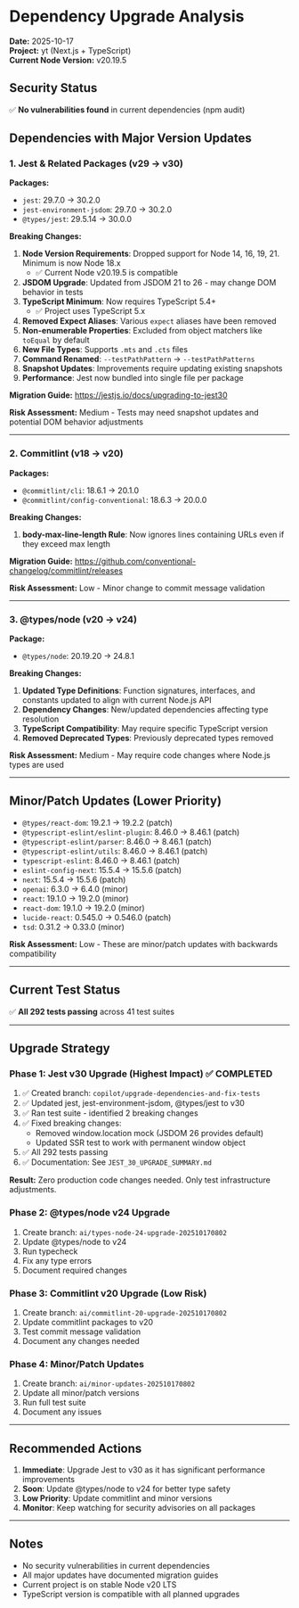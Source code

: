 # Dependency Upgrade Analysis

**Date:** 2025-10-17  
**Project:** yt (Next.js + TypeScript)  
**Current Node Version:** v20.19.5

## Security Status

✅ **No vulnerabilities found** in current dependencies (npm audit)

## Dependencies with Major Version Updates

### 1. Jest & Related Packages (v29 → v30)

**Packages:**

- `jest`: 29.7.0 → 30.2.0
- `jest-environment-jsdom`: 29.7.0 → 30.2.0
- `@types/jest`: 29.5.14 → 30.0.0

**Breaking Changes:**

1. **Node Version Requirements**: Dropped support for Node 14, 16, 19, 21. Minimum is now Node 18.x
   - ✅ Current Node v20.19.5 is compatible
2. **JSDOM Upgrade**: Updated from JSDOM 21 to 26 - may change DOM behavior in tests
3. **TypeScript Minimum**: Now requires TypeScript 5.4+
   - ✅ Project uses TypeScript 5.x
4. **Removed Expect Aliases**: Various `expect` aliases have been removed
5. **Non-enumerable Properties**: Excluded from object matchers like `toEqual` by default
6. **New File Types**: Supports `.mts` and `.cts` files
7. **Command Renamed**: `--testPathPattern` → `--testPathPatterns`
8. **Snapshot Updates**: Improvements require updating existing snapshots
9. **Performance**: Jest now bundled into single file per package

**Migration Guide:** https://jestjs.io/docs/upgrading-to-jest30

**Risk Assessment:** Medium - Tests may need snapshot updates and potential DOM behavior adjustments

---

### 2. Commitlint (v18 → v20)

**Packages:**

- `@commitlint/cli`: 18.6.1 → 20.1.0
- `@commitlint/config-conventional`: 18.6.3 → 20.0.0

**Breaking Changes:**

1. **body-max-line-length Rule**: Now ignores lines containing URLs even if they exceed max length

**Migration Guide:** https://github.com/conventional-changelog/commitlint/releases

**Risk Assessment:** Low - Minor change to commit message validation

---

### 3. @types/node (v20 → v24)

**Package:**

- `@types/node`: 20.19.20 → 24.8.1

**Breaking Changes:**

1. **Updated Type Definitions**: Function signatures, interfaces, and constants updated to align with current Node.js API
2. **Dependency Changes**: New/updated dependencies affecting type resolution
3. **TypeScript Compatibility**: May require specific TypeScript version
4. **Removed Deprecated Types**: Previously deprecated types removed

**Risk Assessment:** Medium - May require code changes where Node.js types are used

---

## Minor/Patch Updates (Lower Priority)

- `@types/react-dom`: 19.2.1 → 19.2.2 (patch)
- `@typescript-eslint/eslint-plugin`: 8.46.0 → 8.46.1 (patch)
- `@typescript-eslint/parser`: 8.46.0 → 8.46.1 (patch)
- `@typescript-eslint/utils`: 8.46.0 → 8.46.1 (patch)
- `typescript-eslint`: 8.46.0 → 8.46.1 (patch)
- `eslint-config-next`: 15.5.4 → 15.5.6 (patch)
- `next`: 15.5.4 → 15.5.6 (patch)
- `openai`: 6.3.0 → 6.4.0 (minor)
- `react`: 19.1.0 → 19.2.0 (minor)
- `react-dom`: 19.1.0 → 19.2.0 (minor)
- `lucide-react`: 0.545.0 → 0.546.0 (patch)
- `tsd`: 0.31.2 → 0.33.0 (minor)

**Risk Assessment:** Low - These are minor/patch updates with backwards compatibility

---

## Current Test Status

✅ **All 292 tests passing** across 41 test suites

---

## Upgrade Strategy

### Phase 1: Jest v30 Upgrade (Highest Impact) ✅ **COMPLETED**

1. ✅ Created branch: `copilot/upgrade-dependencies-and-fix-tests`
2. ✅ Updated jest, jest-environment-jsdom, @types/jest to v30
3. ✅ Ran test suite - identified 2 breaking changes
4. ✅ Fixed breaking changes:
   - Removed window.location mock (JSDOM 26 provides default)
   - Updated SSR test to work with permanent window object
5. ✅ All 292 tests passing
6. ✅ Documentation: See `JEST_30_UPGRADE_SUMMARY.md`

**Result:** Zero production code changes needed. Only test infrastructure adjustments.

### Phase 2: @types/node v24 Upgrade

1. Create branch: `ai/types-node-24-upgrade-202510170802`
2. Update @types/node to v24
3. Run typecheck
4. Fix any type errors
5. Document required changes

### Phase 3: Commitlint v20 Upgrade (Low Risk)

1. Create branch: `ai/commitlint-20-upgrade-202510170802`
2. Update commitlint packages to v20
3. Test commit message validation
4. Document any changes needed

### Phase 4: Minor/Patch Updates

1. Create branch: `ai/minor-updates-202510170802`
2. Update all minor/patch versions
3. Run full test suite
4. Document any issues

---

## Recommended Actions

1. **Immediate**: Upgrade Jest to v30 as it has significant performance improvements
2. **Soon**: Update @types/node to v24 for better type safety
3. **Low Priority**: Update commitlint and minor versions
4. **Monitor**: Keep watching for security advisories on all packages

---

## Notes

- No security vulnerabilities in current dependencies
- All major updates have documented migration guides
- Current project is on stable Node v20 LTS
- TypeScript version is compatible with all planned upgrades
